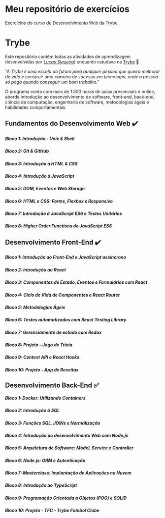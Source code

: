 # Meu repositório de exercícios
Exercícios do curso de Desenvolvimento Web da Trybe


# Trybe

Este repositório contém todas as atividades de aprendizagem desenvolvidas por _[Lucas Siqueira](https://www.linkedin.com/in/lucasvsiqueira/))_ enquanto estudava na [Trybe](https://www.betrybe.com/) :rocket:

_"A Trybe é uma escola do futuro para qualquer pessoa que queira melhorar de vida e construir uma carreira de sucesso em tecnologia, onde a pessoa só paga quando conseguir um bom trabalho."_

O programa conta com mais de 1.500 horas de aulas presenciais e online, aborda introdução ao desenvolvimento de software, front-end, back-end, ciência da computação, engenharia de software, metodologias ágeis e habilidades comportamentais.

## Fundamentos do Desenvolvimento Web :heavy_check_mark:

##### Bloco 1: Introdução - Unix & Shell

##### Bloco 2: Git & GitHub

##### Bloco 3: Introdução à HTML & CSS

##### Bloco 4: Introdução à JavaScript

##### Bloco 5: DOM, Eventos e Web Storage

##### Bloco 6: HTML e CSS: Forms, Flexbox e Responsivo

##### Bloco 7: Introdução à JavaScript ES6 e Testes Unitários

##### Bloco 8: Higher Order Functions do JavaScript ES6


## Desenvolvimento Front-End :heavy_check_mark:

##### Bloco 1: Introdução ao Front-End e JavaScript assíncrono

##### Bloco 2: Introdução ao React

##### Bloco 3: Componentes de Estado, Eventos e Formulários com React

##### Bloco 4: Ciclo de Vida de Componentes e React Router

##### Bloco 5: Metodologias Ágeis

##### Bloco 6: Testes automatizados com React Testing Library

##### Bloco 7: Gerenciamento de estado com Redux

##### Bloco 8: Projeto - Jogo de Trivia

##### Bloco 9: Context API e React Hooks

##### Bloco 10: Projeto - App de Receitas


## Desenvolvimento Back-End :white_check_mark:

##### Bloco 1: Docker: Utilizando Containers

##### Bloco 2: Introdução à SQL

##### Bloco 3: Funções SQL, JOINs e Normalização

##### Bloco 4: Introdução ao desenvolvimento Web com Node.js

##### Bloco 5: Arquitetura de Software: Model, Service e Controller

##### Bloco 6: Node.js: ORM e Autenticação

##### Bloco 7: Masterclass: Implantação de Aplicações na Nuvem

##### Bloco 8: Introdução ao TypeScript

##### Bloco 9: Programação Orientada a Objetos (POO) e SOLID

##### Bloco 10: Projeto - TFC - Trybe Futebol Clube
